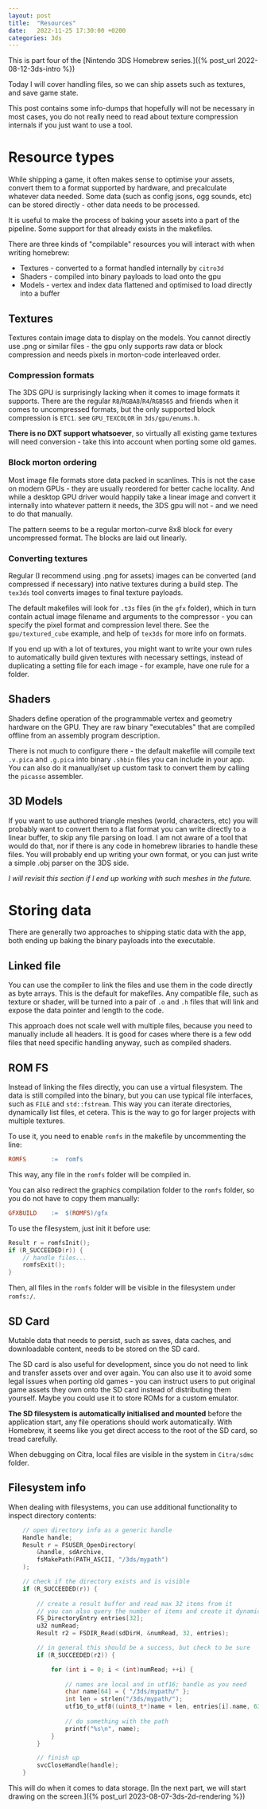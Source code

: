 ```yaml
---
layout: post
title:  "Resources"
date:   2022-11-25 17:30:00 +0200
categories: 3ds
---
```


This is part four of the [Nintendo 3DS Homebrew series.]({% post_url 2022-08-12-3ds-intro %})

Today I will cover handling files, so we can ship assets such as textures, and save game state.

This post contains some info-dumps that hopefully will not be necessary in most cases, you do not really need to read about texture compression internals if you just want to use a tool. 

# Resource types

While shipping a game, it often makes sense to optimise your assets, convert them to a format supported by hardware, and precalculate whatever data needed. Some data (such as config jsons, ogg sounds, etc) can be stored directly - other data needs to be processed. 

It is useful to make the process of baking your assets into a part of the pipeline. Some support for that already exists in the makefiles.

There are three kinds of "compilable" resources you will interact with when writing homebrew:
* Textures - converted to a format handled internally by `citro3d`
* Shaders - compiled into binary payloads to load onto the gpu
* Models - vertex and index data flattened and optimised to load directly into a buffer

## Textures
Textures contain image data to display on the models. You cannot directly use .png or similar files - the gpu only supports raw data or block compression and needs pixels in morton-code interleaved order.

### Compression formats
The 3DS GPU is surprisingly lacking when it comes to image formats it supports. 
There are the regular `R8`/`RGBA8`/`R4`/`RGB565` and friends when it comes to uncompressed formats, but the only supported block compression is `ETC1`. see `GPU_TEXCOLOR` in `3ds/gpu/enums.h`.

**There is no DXT support whatsoever**, so virtually all existing game textures will need conversion - take this into account when porting some old games.

### Block morton ordering
Most image file formats store data packed in scanlines. This is not the case on modern GPUs - they are usually reordered for better cache locality. And while a desktop GPU driver would happily take a linear image and convert it internally into whatever pattern it needs, the 3DS gpu will not - and we need to do that manually. 

The pattern seems to be a regular morton-curve 8x8 block for every uncompressed format. The blocks are laid out linearly.

### Converting textures
Regular (I recommend using .png for assets) images can be converted (and compressed if necessary) into native textures during a build step. The `tex3ds` tool converts images to final texture payloads. 

The default makefiles will look for `.t3s` files (in the `gfx` folder), which in turn contain actual image filename and arguments to the compressor - you can specify the pixel format and compression level there. See the `gpu/textured_cube` example, and help of `tex3ds` for more info on formats.

If you end up with a lot of textures, you might want to write your own rules to automatically build given textures with necessary settings, instead of duplicating a setting file for each image - for example, have one rule for a folder.

## Shaders
Shaders define operation of the programmable vertex and geometry hardware on the GPU. They are raw binary "executables" that are compiled offline from an assembly program description.

There is not much to configure there - the default makefile will compile text `.v.pica` and `.g.pica` into binary `.shbin` files you can include in your app. You can also do it manually/set up custom task to convert them by calling the `picasso` assembler.

## 3D Models
If you want to use authored triangle meshes (world, characters, etc) you will probably want to convert them to a flat format you can write directly to a linear buffer, to skip any file parsing on load. I am not aware of a tool that would do that, nor if there is any code in homebrew libraries to handle these files.
You will probably end up writing your own format, or you can just write a simple .obj parser on the 3DS side.

*I will revisit this section if I end up working with such meshes in the future.*

# Storing data
There are generally two approaches to shipping static data with the app, both ending up baking the binary payloads into the executable. 

## Linked file
You can use the compiler to link the files and use them in the code directly as byte arrays. This is the default for makefiles. Any compatible file, such as texture or shader, will be turned into a pair of `.o` and `.h` files that will link and expose the data pointer and length to the code.

This approach does not scale well with multiple files, because you need to manually include all headers. It is good for cases where there is a few odd files that need specific handling anyway, such as compiled shaders.

## ROM FS
Instead of linking the files directly, you can use a virtual filesystem. The data is still compiled into the binary, but you can use typical file interfaces, such as `FILE` and `std::fstream`. This way you can iterate directories, dynamically list files, et cetera. This is the way to go for larger projects with multiple textures. 

To use it, you need to enable `romfs` in the makefile by uncommenting the line:
```makefile
ROMFS		:=	romfs
```
This way, any file in the `romfs` folder will be compiled in.

You can also redirect the graphics compilation folder to the `romfs` folder, so you do not have to copy them manually:
```makefile
GFXBUILD	:=	$(ROMFS)/gfx
```

To use the filesystem, just init it before use:
```cpp
Result r = romfsInit();
if (R_SUCCEEDED(r)) {
    // handle files...
    romfsExit();
}
```

Then, all files in the `romfs` folder will be visible in the filesystem under `romfs:/`.

## SD Card
Mutable data that needs to persist, such as saves, data caches, and downloadable content, needs to be stored on the SD card. 

The SD card is also useful for development, since you do not need to link and transfer assets over and over again. 
You can also use it to avoid some legal issues when porting old games - you can instruct users to put original game assets they own onto the SD card instead of distributing them yourself. Maybe you could use it to store ROMs for a custom emulator.

**The SD filesystem is automatically initialised and mounted** before the application start, any file operations should work automatically. With Homebrew, it seems like you get direct access to the root of the SD card, so tread carefully.

When debugging on Citra, local files are visible in the system in `Citra/sdmc` folder.

## Filesystem info
When dealing with filesystems, you can use additional functionality to inspect directory contents:

```cpp
    // open directory info as a generic handle
    Handle handle;
	Result r = FSUSER_OpenDirectory(
        &handle, sdArchive, 
        fsMakePath(PATH_ASCII, "/3ds/mypath")
    );

    // check if the directory exists and is visible
	if (R_SUCCEEDED(r)) {
        
        // create a result buffer and read max 32 items from it
        // you can also query the number of items and create it dynamically
        FS_DirectoryEntry entries[32];
        u32 numRead;
        Result r2 = FSDIR_Read(sdDirH, &numRead, 32, entries);

        // in general this should be a success, but check to be sure
        if (R_SUCCEEDED(r2)) {

            for (int i = 0; i < (int)numRead; ++i) {
                
                // names are local and in utf16; handle as you need
                char name[64] = { "/3ds/mypath/" };
                int len = strlen("/3ds/mypath/");
                utf16_to_utf8((uint8_t*)name + len, entries[i].name, 63-len);
                
                // do something with the path
                printf("%s\n", name);
            }
        }

        // finish up
    	svcCloseHandle(handle);
	}
```

This will do when it comes to data storage. [In the next part, we will start drawing on the screen.]({% post_url 2023-08-07-3ds-2d-rendering %})
